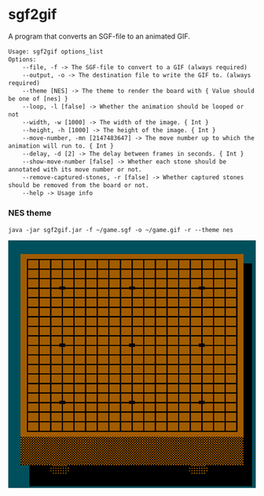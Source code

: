 # sgf2gif
A program that converts an SGF-file to an animated GIF.

```shell
Usage: sgf2gif options_list
Options: 
    --file, -f -> The SGF-file to convert to a GIF (always required) 
    --output, -o -> The destination file to write the GIF to. (always required) 
    --theme [NES] -> The theme to render the board with { Value should be one of [nes] }
    --loop, -l [false] -> Whether the animation should be looped or not 
    --width, -w [1000] -> The width of the image. { Int }
    --height, -h [1000] -> The height of the image. { Int }
    --move-number, -mn [2147483647] -> The move number up to which the animation will run to. { Int }
    --delay, -d [2] -> The delay between frames in seconds. { Int }
    --show-move-number [false] -> Whether each stone should be annotated with its move number or not. 
    --remove-captured-stones, -r [false] -> Whether captured stones should be removed from the board or not. 
    --help -> Usage info
```

### NES theme
```shell
java -jar sgf2gif.jar -f ~/game.sgf -o ~/game.gif -r --theme nes
```
![](https://github.com/Ekenstein/sgf2gif/blob/main/nes.gif?raw=true)
